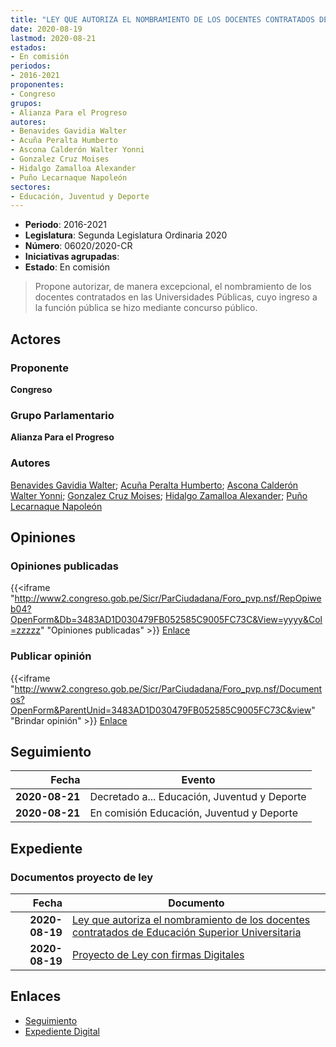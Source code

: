```yaml
---
title: "LEY QUE AUTORIZA EL NOMBRAMIENTO DE LOS DOCENTES CONTRATADOS DE EDUCACIÓN SUPERIOR UNIVERSITARIA"
date: 2020-08-19
lastmod: 2020-08-21
estados:
- En comisión
periodos:
- 2016-2021
proponentes:
- Congreso
grupos:
- Alianza Para el Progreso
autores:
- Benavides Gavidia Walter
- Acuña Peralta Humberto
- Ascona Calderón Walter Yonni
- Gonzalez Cruz Moises
- Hidalgo Zamalloa Alexander
- Puño Lecarnaque Napoleón
sectores:
- Educación, Juventud y Deporte
---
```

- **Periodo**: 2016-2021
- **Legislatura**: Segunda Legislatura Ordinaria 2020
- **Número**: 06020/2020-CR
- **Iniciativas agrupadas**: 
- **Estado**: En comisión

> Propone autorizar, de manera excepcional, el nombramiento de los docentes contratados en las Universidades Públicas, cuyo ingreso a la función pública se hizo mediante concurso público.


## Actores

### Proponente

**Congreso**

### Grupo Parlamentario

**Alianza Para el Progreso**

### Autores

[Benavides Gavidia Walter](mailto:mailto:wbenavides@congreso.gob.pe); [Acuña Peralta Humberto](mailto:mailto:hacuna@congreso.gob.pe); [Ascona Calderón Walter Yonni](mailto:mailto:wascona@congreso.gob.pe); [Gonzalez Cruz Moises](mailto:mailto:mgonzalezc@congreso.gob.pe); [Hidalgo Zamalloa Alexander](mailto:mailto:ahidalgo@congreso.gob.pe); [Puño Lecarnaque Napoleón](mailto:mailto:npuno@congreso.gob.pe)

## Opiniones

### Opiniones publicadas

{{<iframe "http://www2.congreso.gob.pe/Sicr/ParCiudadana/Foro_pvp.nsf/RepOpiweb04?OpenForm&Db=3483AD1D030479FB052585C9005FC73C&View=yyyy&Col=zzzzz" "Opiniones publicadas" >}}
[Enlace](http://www2.congreso.gob.pe/Sicr/ParCiudadana/Foro_pvp.nsf/RepOpiweb04?OpenForm&Db=3483AD1D030479FB052585C9005FC73C&View=yyyy&Col=zzzzz)

### Publicar opinión

{{<iframe "http://www2.congreso.gob.pe/Sicr/ParCiudadana/Foro_pvp.nsf/Documentos?OpenForm&ParentUnid=3483AD1D030479FB052585C9005FC73C&view" "Brindar opinión" >}}
[Enlace](http://www2.congreso.gob.pe/Sicr/ParCiudadana/Foro_pvp.nsf/Documentos?OpenForm&ParentUnid=3483AD1D030479FB052585C9005FC73C&view)


## Seguimiento

| Fecha | Evento |
|------:|--------|
| **2020-08-21** | Decretado a... Educación, Juventud y Deporte |
| **2020-08-21** | En comisión Educación, Juventud y Deporte |

## Expediente

### Documentos proyecto de ley

| Fecha | Documento |
|------:|-----------|
| **2020-08-19** | [Ley que autoriza el nombramiento de los docentes contratados de Educación Superior Universitaria](http://www.leyes.congreso.gob.pe/Documentos/2016_2021/Proyectos_de_Ley_y_de_Resoluciones_Legislativas/PL06020-20200819.pdf) |
| **2020-08-19** | [Proyecto de Ley con firmas Digitales](http://www.leyes.congreso.gob.pe/Documentos/2016_2021/Proyectos_de_Ley_y_de_Resoluciones_Legislativas/Proyectos_Firmas_digitales/PL06020.pdf) |

## Enlaces

- [Seguimiento](http://www2.congreso.gob.pe/Sicr/TraDocEstProc/CLProLey2016.nsf/f7fff46988ca05b1052578e100829cc7/bf42f5c0efca6d3a052585c9007b6b57?OpenDocument)
- [Expediente Digital](http://www2.congreso.gob.pe/Sicr/TraDocEstProc/CLProLey2016.nsf/f7fff46988ca05b1052578e100829cc7/bf42f5c0efca6d3a052585c9007b6b57?OpenDocument&Click=05257FB7005EB655.eb71d0cf91d8294e05256cdf006b5706/$Body/0.1C6C)

